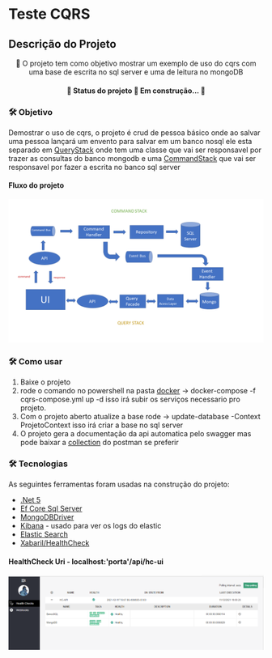 # Teste CQRS
## Descrição do Projeto
<p align="center">🚀 O projeto tem como objetivo mostrar um exemplo de uso do cqrs com uma base de escrita no sql server e uma de leitura no mongoDB</p>

<h4 align="center"> 
	🚧  Status do projeto 🚀 Em construção...  🚧
</h4>

### 🛠 Objetivo

Demostrar o uso de cqrs,  o projeto é crud de pessoa básico onde ao salvar uma pessoa lançará um envento para salvar em um banco nosql
ele esta separado em [QueryStack](https://github.com/Lucas-Sampaio/ExemploCQRS/tree/master/src/API/Application/Queries) onde tem uma classe que vai ser responsavel por trazer as
consultas do banco mongodb
e uma [CommandStack](https://github.com/Lucas-Sampaio/ExemploCQRS/tree/master/src/API/Application/Commands) que vai ser responsavel por fazer a escrita no banco sql server
#### Fluxo do projeto
![Alt text](/Assets/FluxoCqrs2.png?raw=true "Fluxo")

### 🛠 Como usar
 1. Baixe o projeto
 2. rode o comando no powershell na pasta [docker](https://github.com/Lucas-Sampaio/ExemploCQRS/tree/master/Docker) -> docker-compose -f cqrs-compose.yml up -d
 isso irá subir os serviços necessario pro projeto.
 3. Com o projeto aberto atualize a base rode -> update-database -Context ProjetoContext 
  isso irá criar a base no sql server
 4. O projeto gera a documentação da api automatica pelo swagger mas pode baixar a [collection](https://github.com/Lucas-Sampaio/ExemploCQRS/blob/master/Assets/TesteCqrs.postman_collection) do postman se preferir

### 🛠 Tecnologias

As seguintes ferramentas foram usadas na construção do projeto:

- [.Net 5](https://github.com/dotnet)
- [Ef Core Sql Server](https://github.com/dotnet/efcore)
- [MongoDBDriver](https://github.com/mongodb/mongo-csharp-driver)
- [Kibana](https://www.elastic.co/guide/en/kibana/current/index.html) - usado para ver os logs do elastic
- [Elastic Search](https://www.elastic.co/pt/)
- [Xabaril/HealthCheck](https://github.com/Xabaril/AspNetCore.Diagnostics.HealthChecks)
 #### HealthCheck Uri - localhost:'porta'/api/hc-ui
  ![Alt text](/Assets/healthcheck.png?raw=true "Fluxo")
